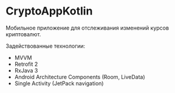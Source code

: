 # CryptoAppKotlin
Мобильное приложение для отслеживания изменений курсов криптовалют.

Задействованные технологии:

- MVVM
- Retrofit 2
- RxJava 3
- Android Architecture Components (Room, LiveData)
- Single Activity (JetPack navigation)

